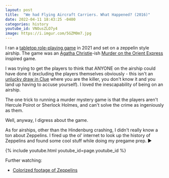 ```yaml
---
layout: post
title:  "We had Flying Aircraft Carriers. What Happened? (2016)"
date: 2022-04-11 18:43:25 -0400
categories: history
youtube_id: VNOusZLO7y4
image: https://i.imgur.com/5GZM0m7.jpg
---
```

I ran a [tabletop role-playing game](https://en.wikipedia.org/wiki/Role-playing_game) in 2021 and set on a zeppelin style airship. The game was an [Agatha Christie](https://en.wikipedia.org/wiki/Agatha_Christie)-ish [Murder on the Orient Express](https://www.goodreads.com/book/show/853510.Murder_on_the_Orient_Express) inspired game.

I was trying to get the players to think that ANYONE on the airship could have done it (excluding the players themselves obviously - this isn't an [unlucky draw in Clue](https://en.wikipedia.org/wiki/Cluedo) where you are the killer, you don't know it and you land up having to accuse yourself). I loved the inescapability of being on an airship.

The one trick to running a murder mystery game is that the players aren't Hercule Poirot or Sherlock Holmes, and can't solve the crime as ingeniously as them.

Well, anyway, I digress about the game.

As for airships, other than the Hindenburg crashing, I didn't really know a ton about Zeppelins. I fired up the ol' internet to look up the history of Zeppelins and found some cool stuff while doing my pregame prep. ▶️

{% include youtube.html youtube_id=page.youtube_id %}

Further watching:
* [Colorized footage of Zeppelins](https://www.youtube.com/watch?v=hdkzKEpjAaM)
